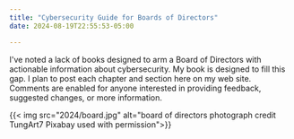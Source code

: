 ```yaml
---
title: "Cybersecurity Guide for Boards of Directors"
date: 2024-08-19T22:55:53-05:00

---
```


I've noted a lack of books designed to arm a Board of Directors with actionable information about cybersecurity. My book is designed to fill this gap. I plan to post each chapter and section here on my web site. Comments are enabled for anyone interested in providing feedback, suggested changes, or more information.

{{< img src="2024/board.jpg" alt="board of directors photograph credit TungArt7 Pixabay used with permission">}}
